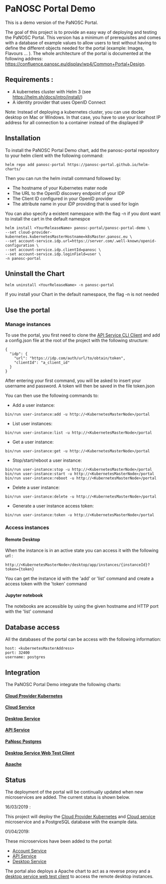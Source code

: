 PaNOSC Portal Demo
====================

This is a demo version of the PaNOSC Portal.

The goal of this project is to provide an easy way of deploying and testing the PaNOSC Portal. This version has a minimum of prerequisites and comes with a database of 
example values to allow users to test without having to define the different objects needed for the portal (example: Images, Flavours ... ).
The whole architecture of the portal is documented at the following address: https://confluence.panosc.eu/display/wp4/Common+Portal+Design.

## Requirements :
- A kubernetes cluster with Helm 3 (see https://helm.sh/docs/intro/install/)
- A identity provider that uses OpenID Connect

Note: Instead of deploying a kubernetes cluster, you can use docker desktop on Mac or Windows. 
In that case, you have to use your localhost IP address for all connection to a container
instead of the displayed IP

## Installation
To install the PaNOSC Portal Demo chart, add the panosc-portal repository to your helm client with the following command:
```
helm repo add panosc-portal https://panosc-portal.github.io/helm-charts/
```

Then you can run the helm install command followed by: 
- The hostname of your Kubernetes mater node
- The URL to the OpenID discovery endpoint of your IDP
- The Client ID configured in your OpenID provider 
- The attribute name in your IDP providing that is used for login 

You can also specify a existent namespace with the flag -n if you dont want to install the cart in the default namespce
```
helm install <YourReleaseName> panosc-portal/panosc-portal-demo \
--set cloud-provider-kubernetes.kubernetesMasterHostname=k8sMaster.panosc.eu \
--set account-service.idp.url=https://server.com/.well-known/openid-configuration \
--set account-service.idp.clientId=panosc \
--set account-service.idp.loginField=user \
-n panosc-portal
```


## Uninstall the Chart
```
helm uninstall <YourReleaseName> -n panosc-portal
```
If you install your Chart in the default namespace, the flag -n is not needed


## Use the portal

### Manage instances
To use the portal, you first need to clone the [API Service CLI Client](https://github.com/panosc-portal/api-service-client-cli)
and add a config.json file at the root of the project with the following structure:
```
{
  "idp": {
    "url": "https://idp.com/auth/url/to/obtain/token",
    "clientId": "a_client_id"
  }
}
```
After entering your first command, you will be asked to insert your username and password. A token will then be saved in the file token.json 

You can then use the following commands to:

- Add a user instance:
```
bin/run user-instance:add -u http://<KubernetesMasterNode>/portal
```

- List user instances:
```
bin/run user-instance:list -u http://<KubernetesMasterNode>/portal
```

- Get a user instance:
```
bin/run user-instance:get -u http://<KubernetesMasterNode>/portal
```

- Stop/start/reboot a user instance:
```
bin/run user-instance:stop -u http://<KubernetesMasterNode>/portal
bin/run user-instance:start -u http://<KubernetesMasterNode>/portal
bin/run user-instance:reboot -u http://<KubernetesMasterNode>/portal
```

- Delete a user instance:
```
bin/run user-instance:delete -u http://<KubernetesMasterNode>/portal
```

- Generate a user instance access token:
```
bin/run user-instance:token -u http://<KubernetesMasterNode>/portal
```



### Access instances
#### Remote Desktop
When the instance is in an active state you can access it with the following url :
```
http://<KubernetesMasterNode>/desktop/app/instances/{instanceId}?token={token}
```
You can get the instance id with the 'add' or 'list' command and create a access token with the 'token' command 

#### Jupyter notebook 
The notebooks are accessible by using the given hostname and HTTP port with the 'list' command  

## Database access
All the databases of the portal can be access with the following information:  
```  
host: <kubernetesMasterAddress>
port: 32400
username: postgres
```

## Integration
The PaNOSC Portal Demo integrate the following charts: 

#### [Cloud Provider Kubernetes](../cloud-provider-kubernetes/README.md)

#### [Cloud Service](../cloud-service/README.md)

#### [Desktop Service](../desktop-service/README.md)

#### [API Service](../api-service/README.md)

#### [PaNosc Postgres](../panosc-postgres/README.md)

#### [Desktop Service Web Test Client](../desktop-service-web-test-client/README.md)

#### [Apache](https://github.com/bitnami/charts/tree/master/bitnami/apache)
 
## Status

The deployment of the portal will be continually updated when new microservices are added. The current status is shown below.

16/03/2019 :

This project will deploy the  [Cloud Provider Kubernetes](https://github.com/panosc-portal/cloud-provider-kubernetes) and [Cloud service](https://github.com/panosc-portal/cloud-service) microservice and a PostgreSQL database with the example data.
 
01/04/2019:

These microservices have been added to the portal:

- [Account Service](https://github.com/panosc-portal/account-service)
- [API Service](https://github.com/panosc-portal/api-service)
- [Desktop Service](https://github.com/panosc-portal/desktop-service)

The portal also deploys a Apache chart to act as a reverse proxy and a [desktop service web test client](https://github.com/panosc-portal/desktop-service-web-test-client) to access the remote desktop instances.